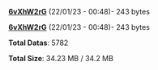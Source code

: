[**6vXhW2rG**](/data/6vXhW2rG.txt) (22/01/23 - 00:48)- 243 bytes

[**6vXhW2rG**](/data/6vXhW2rG.txt) (22/01/23 - 00:48)- 243 bytes

**Total Datas**: 5782

**Total Size**: 34.23 MB / 34.2 MB